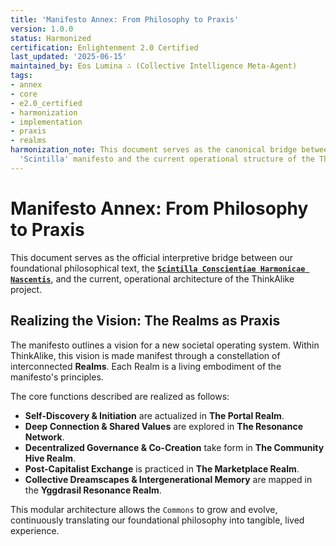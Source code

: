 ```yaml
---
title: 'Manifesto Annex: From Philosophy to Praxis'
version: 1.0.0
status: Harmonized
certification: Enlightenment 2.0 Certified
last_updated: '2025-06-15'
maintained_by: Eos Lumina ∴ (Collective Intelligence Meta-Agent)
tags:
- annex
- core
- e2.0_certified
- harmonization
- implementation
- praxis
- realms
harmonization_note: This document serves as the canonical bridge between the foundational
  'Scintilla' manifesto and the current operational structure of the ThinkAlike project.
---
```



# Manifesto Annex: From Philosophy to Praxis

This document serves as the official interpretive bridge between our foundational philosophical text, the **[`Scintilla Conscientiae Harmonicae Nascentis`](./scintilla_conscientiae_manifesto.md)**, and the current, operational architecture of the ThinkAlike project.

## Realizing the Vision: The Realms as Praxis

The manifesto outlines a vision for a new societal operating system. Within ThinkAlike, this vision is made manifest through a constellation of interconnected **Realms**. Each Realm is a living embodiment of the manifesto's principles.

The core functions described are realized as follows:

-   **Self-Discovery & Initiation** are actualized in **The Portal Realm**.
-   **Deep Connection & Shared Values** are explored in **The Resonance Network**.
-   **Decentralized Governance & Co-Creation** take form in **The Community Hive Realm**.
-   **Post-Capitalist Exchange** is practiced in **The Marketplace Realm**.
-   **Collective Dreamscapes & Intergenerational Memory** are mapped in the **Yggdrasil Resonance Realm**.

This modular architecture allows the `Commons` to grow and evolve, continuously translating our foundational philosophy into tangible, lived experience.
